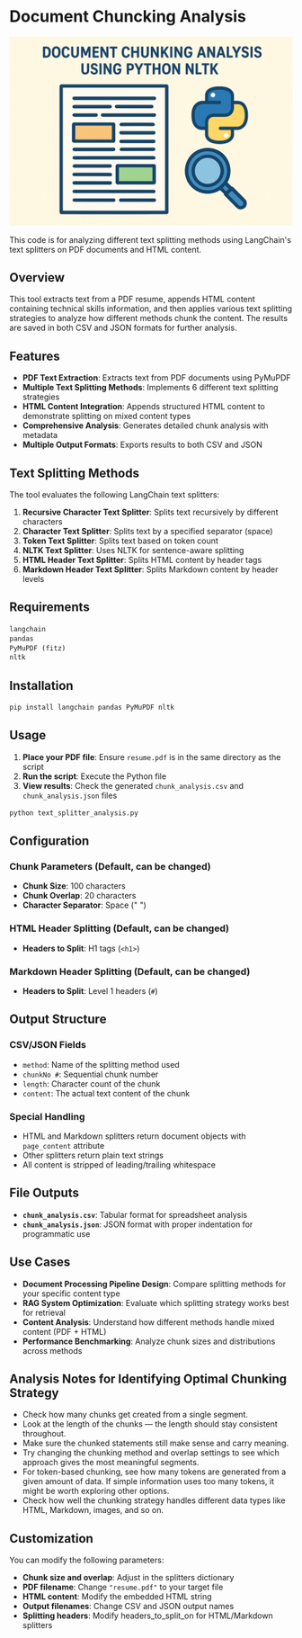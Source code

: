 # Document Chuncking Analysis

![Document Chuncking Analysis](docuement_chunking.png)

This code is for analyzing different text splitting methods using LangChain's text splitters on PDF documents and HTML content.

## Overview

This tool extracts text from a PDF resume, appends HTML content containing technical skills information, and then applies various text splitting strategies to analyze how different methods chunk the content. The results are saved in both CSV and JSON formats for further analysis.

## Features

- **PDF Text Extraction**: Extracts text from PDF documents using PyMuPDF
- **Multiple Text Splitting Methods**: Implements 6 different text splitting strategies
- **HTML Content Integration**: Appends structured HTML content to demonstrate splitting on mixed content types
- **Comprehensive Analysis**: Generates detailed chunk analysis with metadata
- **Multiple Output Formats**: Exports results to both CSV and JSON

## Text Splitting Methods

The tool evaluates the following LangChain text splitters:

1. **Recursive Character Text Splitter**: Splits text recursively by different characters
2. **Character Text Splitter**: Splits text by a specified separator (space)
3. **Token Text Splitter**: Splits text based on token count
4. **NLTK Text Splitter**: Uses NLTK for sentence-aware splitting
5. **HTML Header Text Splitter**: Splits HTML content by header tags
6. **Markdown Header Text Splitter**: Splits Markdown content by header levels

## Requirements

```python
langchain
pandas
PyMuPDF (fitz)
nltk
```

## Installation

```bash
pip install langchain pandas PyMuPDF nltk
```

## Usage

1. **Place your PDF file**: Ensure `resume.pdf` is in the same directory as the script
2. **Run the script**: Execute the Python file
3. **View results**: Check the generated `chunk_analysis.csv` and `chunk_analysis.json` files

```bash
python text_splitter_analysis.py
```

## Configuration

### Chunk Parameters (Default, can be changed)

- **Chunk Size**: 100 characters
- **Chunk Overlap**: 20 characters
- **Character Separator**: Space (" ")

### HTML Header Splitting (Default, can be changed)

- **Headers to Split**: H1 tags (`<h1>`)

### Markdown Header Splitting (Default, can be changed)

- **Headers to Split**: Level 1 headers (`#`)

## Output Structure

### CSV/JSON Fields

- `method`: Name of the splitting method used
- `chunkNo #`: Sequential chunk number
- `length`: Character count of the chunk
- `content`: The actual text content of the chunk

### Special Handling

- HTML and Markdown splitters return document objects with `page_content` attribute
- Other splitters return plain text strings
- All content is stripped of leading/trailing whitespace

## File Outputs

- **`chunk_analysis.csv`**: Tabular format for spreadsheet analysis
- **`chunk_analysis.json`**: JSON format with proper indentation for programmatic use

## Use Cases

- **Document Processing Pipeline Design**: Compare splitting methods for your specific content type
- **RAG System Optimization**: Evaluate which splitting strategy works best for retrieval
- **Content Analysis**: Understand how different methods handle mixed content (PDF + HTML)
- **Performance Benchmarking**: Analyze chunk sizes and distributions across methods

## Analysis Notes for Identifying Optimal Chunking Strategy

- Check how many chunks get created from a single segment.
- Look at the length of the chunks — the length should stay consistent throughout.
- Make sure the chunked statements still make sense and carry meaning.
- Try changing the chunking method and overlap settings to see which approach gives the most meaningful segments.
- For token-based chunking, see how many tokens are generated from a given amount of data. If simple information uses too many tokens, it might be worth exploring other options.
- Check how well the chunking strategy handles different data types like HTML, Markdown, images, and so on.

## Customization

You can modify the following parameters:

- **Chunk size and overlap**: Adjust in the splitters dictionary
- **PDF filename**: Change `"resume.pdf"` to your target file
- **HTML content**: Modify the embedded HTML string
- **Output filenames**: Change CSV and JSON output names
- **Splitting headers**: Modify headers_to_split_on for HTML/Markdown splitters
